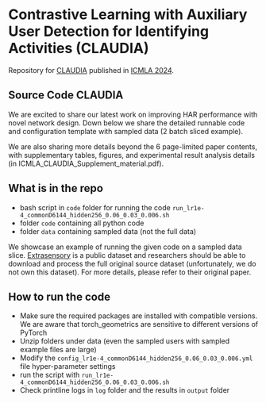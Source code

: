 # Contrastive Learning with Auxiliary User Detection for Identifying Activities (CLAUDIA)

Repository for [CLAUDIA](https://scholar.google.com/scholar_url?url=https://arxiv.org/abs/2410.21300&hl=en&sa=T&oi=gsb&ct=res&cd=0&d=17472837782269094928&ei=Rv9EZ-D8Me3Iy9YPxOOLgAs&scisig=AFWwaeboGNVRtricikS6R7Jq0j-P) published in [ICMLA 2024](https://www.icmla-conference.org/icmla24/index.php). 

## Source Code CLAUDIA

We are excited to share our latest work on improving HAR performance with novel network design. Down below we share the detailed runnable code and configuration template with sampled data (2 batch sliced example).

We are also sharing more details beyond the 6 page-limited paper contents, with supplementary tables, figures, and experimental result analysis details (in ICMLA_CLAUDIA_Supplement_material.pdf). 

## What is in the repo
- bash script in ``code`` folder for running the code ``run_lr1e-4_commonD6144_hidden256_0.06_0.03_0.006.sh``
- folder ``code`` containing all python code
- folder ``data`` containing sampled data (not the full data)

We showcase an example of running the given code on a sampled data slice. [Extrasensory](http://extrasensory.ucsd.edu/#paper.vaizman2017a) is a public dataset and researchers should be able to download and process the full original source dataset (unfortunately, we do not own this dataset). For more details, please refer to their original paper.

## How to run the code
- Make sure the required packages are installed with compatible versions. We are aware that torch_geometrics are sensitive to different versions of PyTorch
- Unzip folders under data (even the sampled users with sampled example files are large)
- Modify the ``config_lr1e-4_commonD6144_hidden256_0.06_0.03_0.006.yml`` file hyper-parameter settings
- run the script with ``run_lr1e-4_commonD6144_hidden256_0.06_0.03_0.006.sh``
- Check printline logs in ``log`` folder and the results in ``output`` folder
